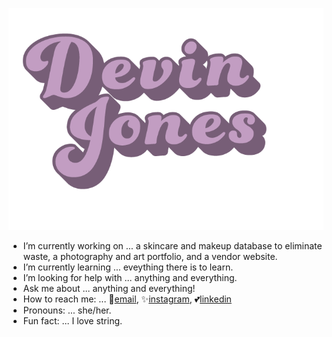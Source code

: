 ![logo](https://github.com/dvicj/react-portfolio/blob/master/src/assets/cover/cover-image.png)


- I’m currently working on ... a skincare and makeup database to eliminate waste, a photography and art portfolio, and a vendor website. 
- I’m currently learning ... eveything there is to learn. 
- I’m looking for help with ... anything and everything. 
- Ask me about ... anything and everything! 
- How to reach me: ... 🦋[email](mailto:devinvjones@gmail.com), ✨[instagram](https://www.instagram.com/devinvjones/?hl=en), 💕[linkedin](https://www.linkedin.com/in/devin-jones-90099b154/)
- Pronouns: ... she/her.
- Fun fact: ... I love string.
